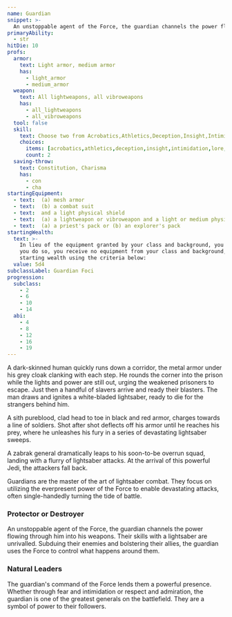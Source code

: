 ```yaml
---
name: Guardian
snippet: >-
  An unstoppable agent of the Force, the guardian channels the power flowing through him into his weapons
primaryAbility:
  - str
hitDie: 10
profs:
  armor:
    text: Light armor, medium armor
    has:
      - light_armor
      - medium_armor
  weapon:
    text: All lightweapons, all vibroweapons
    has:
      - all_lightweapons
      - all_vibroweapons
  tool: false
  skill:
    text: Choose two from Acrobatics,Athletics,Deception,Insight,Intimidation,Lore,Perception,Persuasion,Piloting
    choices:
      items: [acrobatics,athletics,deception,insight,intimidation,lore,perception,persuasion,piloting]
      count: 2
  saving-throw:
    text: Constitution, Charisma
    has:
      - con
      - cha
startingEquipment:
  - text:  (a) mesh armor
  - text:  (b) a combat suit
  - text:  and a light physical shield
  - text:  (a) a lightweapon or vibroweapon and a light or medium physical shield or (b) two lightweapons or vibroweapons
  - text:  (a) a priest's pack or (b) an explorer's pack
startingWealth:
  text: >-
    In lieu of the equipment granted by your class and background, you can elect to purchase your starting gear. If
    you do so, you receive no equipment from your class and background, and instead roll for your
    starting wealth using the criteria below:
  value: 5d4
subclassLabel: Guardian Foci
progression:
  subclass:
    - 2
    - 6
    - 10
    - 14
  abi:
    - 4
    - 8
    - 12
    - 16
    - 19
---
```

A dark-skinned human quickly runs down a corridor, the metal armor under his grey cloak clanking with each step. He rounds the corner into the prison while the lights and power are still out, urging the weakened prisoners to escape. Just then a handful of slavers arrive and ready their blasters. The man draws and ignites a white-bladed lightsaber, ready to die for the strangers behind him. 

A sith pureblood, clad head to toe in black and red armor, charges towards a line of soldiers. Shot after shot deflects off his armor until he reaches his prey, where he unleashes his fury in a series of devastating lightsaber sweeps. 

A zabrak general dramatically leaps to his soon-to-be overrun squad, landing with a flurry of lightsaber attacks. At the arrival of this powerful Jedi, the attackers fall back.

Guardians are the master of the art of lightsaber combat. They focus on utilizing the everpresent power of the Force to enable devastating attacks, often single-handedly turning the tide of battle.

### Protector or Destroyer
An unstoppable agent of the Force, the guardian channels the power flowing through him into his weapons. Their skills with a lightsaber are unrivalled. Subduing their enemies and bolstering their allies, the guardian uses the Force to control what happens around them.

### Natural Leaders
The guardian's command of the Force lends them a powerful presence. Whether through fear and intimidation or respect and admiration, the guardian is one of the greatest generals on the battlefield. They are a symbol of power to their followers.
